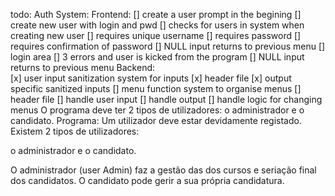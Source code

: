 

todo:
Auth System:
Frontend:
    [] create a user prompt in the begining
        [] create new user with login and pwd
            [] checks for users in system when creating new user
            [] requires unique username
            [] requires password
            [] requires confirmation of password
            [] NULL input returns to previous menu
        [] login area
            [] 3 errors and user is kicked from the program
            [] NULL input returns to previous menu
Backend:  
    [x] user input sanitization system for inputs 
        [x] header file
        [x] output specific sanitized inputs
    [] menu function system to organise menus
        [] header file
        [] handle user input
        [] handle output 
        [] handle logic for changing menus
O programa deve ter 2 tipos de utilizadores: o administrador e o candidato.
Programa:
Um utilizador deve estar devidamente registado. Existem 2 tipos de utilizadores:

o administrador e o candidato.

O administrador (user Admin) faz a gestão das dos cursos e seriação final dos candidatos.
O candidato pode gerir a sua própria candidatura.


